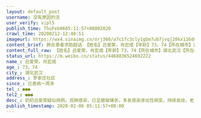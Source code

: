```yaml
---
layout: default_post
username: 没有原因的活
user_verify: vipl5
publish_time: ThuFeb0605:11:57+08002020
crawl_time: 20200212-12:40:51
imageurl: https://wx4.sinaimg.cn/orj360/a7c1fc3cly1gbm7ub7jvqj20kx116dm0.jpg,https://wx3.sinaimg.cn/orj360/a7c1fc3cly1gbm7ud23lfj20t81fydvy.jpg,https://wx4.sinaimg.cn/orj360/a7c1fc3cly1gbm7u9yot0j20qo1bgdsi.jpg,https://wx3.sinaimg.cn/orj360/a7c1fc3cly1gbm7ue2l3dj20lc11x7b9.jpg
content_brief: 肺炎患者求助超话 【姓名】吕爱荣，肖宏成【年龄】73，74【所在城市】湖北武汉【所在小区、社区】罗家庄社区【患病时间】已患病一周多【联系方式】●●●【其他紧急联系人】●●●【病情描述】 奶奶吕爱荣疑似病例。双肺感染，已呈磨玻璃状，多发感染渗出性病变。持续发烧，老人 ...全文
content_full_raw: 【姓名】吕爱荣，肖宏成【年龄】73，74【所在城市】湖北武汉【所在小区、社区】罗家庄社区【患病时间】已患病一周多【联系方式】●●●【其他紧急联系人】●●●【病情描述】奶奶吕爱荣疑似病例。双肺感染，已呈磨玻璃状，多发感染渗出性病变。持续发烧，老人73岁，有糖尿病，高血压等基础病。爷爷肖宏成疑似病例。低烧，双肺感染，多发感染渗出性病变。老人74岁，有脑梗等基础病。我母亲49岁没有得到任何救治已于2.2号去世，去世后一天接到了确诊结果电话通知。爷爷奶奶也做了核酸检测，至今也未问到结果，政府集体告诉我等待。现在家里爷爷奶奶由父亲照顾，家里还有即将成年的弟弟，爷爷奶奶状况越来越不好，父亲每天奔波于家庭，医院，超市，真的已经身心疲惫。对我们家庭来说，活着已经成为一件十分奢侈的事情了。各种能想到的办法我们都用过了，全家都感到了深深的无力感～甚至我爷爷的小儿子，就是我叔叔，他老婆也成为了疑似病例，他一边要在家担心自己的父母，一边要照顾自己的妻子，还有一个上小学的儿子。今天看到那位家里五口人全部感染，已去世三位的亲属报复社会的事件，我甚至能感受到他的绝望与悲愤。我真的不愿意一切都绝望到这种地步，武汉是我很爱的城市，是我从小长大的地方，这边土地上的人们都是我爱着的人～我真愿这一切都是梦…可每当我醒来，所有的现实都在击退着我的家庭～所以我真的恳请各界好心人士帮帮我的家庭！！！爷爷奶奶真的急需住院！！！我已失去了母亲，这种痛真的太痛了，我真的不想再失去任何人了，我求求大家帮帮我的家庭！！
status_url: https://m.weibo.cn/status/4468836524692222
name_: 吕爱荣，肖宏成
age_: 73，74
city_: 湖北武汉
address_: 罗家庄社区
since_: 已患病一周多
tel_: ●●●
tel2_: ●●●
desc_: 奶奶吕爱荣疑似病例。双肺感染，已呈磨玻璃状，多发感染渗出性病变。持续发烧，老人73岁，有糖尿病，高血压等基础病。爷爷肖宏成疑似病例。低烧，双肺感染，多发感染渗出性病变。老人74岁，有脑梗等基础病。我母亲49岁没有得到任何救治已于2.2号去世，去世后一天接到了确诊结果电话通知。爷爷奶奶也做了核酸检测，至今也未问到结果，政府集体告诉我等待。现在家里爷爷奶奶由父亲照顾，家里还有即将成年的弟弟，爷爷奶奶状况越来越不好，父亲每天奔波于家庭，医院，超市，真的已经身心疲惫。对我们家庭来说，活着已经成为一件十分奢侈的事情了。各种能想到的办法我们都用过了，全家都感到了深深的无力感～甚至我爷爷的小儿子，就是我叔叔，他老婆也成为了疑似病例，他一边要在家担心自己的父母，一边要照顾自己的妻子，还有一个上小学的儿子。今天看到那位家里五口人全部感染，已去世三位的亲属报复社会的事件，我甚至能感受到他的绝望与悲愤。我真的不愿意一切都绝望到这种地步，武汉是我很爱的城市，是我从小长大的地方，这边土地上的人们都是我爱着的人～我真愿这一切都是梦…可每当我醒来，所有的现实都在击退着我的家庭～所以我真的恳请各界好心人士帮帮我的家庭！！！爷爷奶奶真的急需住院！！！我已失去了母亲，这种痛真的太痛了，我真的不想再失去任何人了，我求求大家帮帮我的家庭！！
publish_timestamp: 2020-02-06 05:11:57+08:00
---
```


